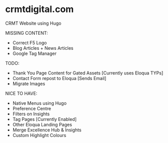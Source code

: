# crmtdigital.com
CRMT Website using Hugo

MISSING CONTENT:
* Correct F5 Logo
* Blog Articles + News Articles
* Google Tag Manager

TODO:
* Thank You Page Content for Gated Assets [Currently uses Eloqua TYPs]
* Contact Form repost to Eloqua [Sends Email]
* Migrate Images

NICE TO HAVE:
* Native Menus using Hugo
* Preference Centre
* Filters on Insights
* Tag Pages [Currently Enabled]
* Other Eloqua Landing Pages
* Merge Excellence Hub & Insights
* Custom Highlight Colours
